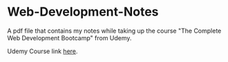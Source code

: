 # Web-Development-Notes
A pdf file that contains my notes while taking up the course "The Complete Web Development Bootcamp" from Udemy.

Udemy Course link [here](https://www.udemy.com/course/the-complete-web-development-bootcamp/).

